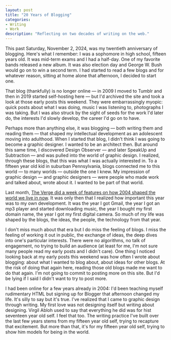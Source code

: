 ```yaml
---
layout: post
title: "20 Years of Blogging"
categories:
- Writing
- Work
description: "Reflecting on two decades of writing on the web."
---
```


This past Saturday, November 2, 2024, was my twentieth anniversary of blogging. Here's what I remember: I was a sophomore in high school, fifteen years old. It was mid-term exams and I had a half-day. One of my favorite bands released a new album. It was also election day and George W. Bush would go on to win a second term. I had started to read a few blogs and for whatever reason, sitting at home alone that afternoon, I decided to start one. 

That blog (thankfully) is no longer online — in 2009 I moved to Tumblr and then in 2019 started self-hosting here — but I'd archived the site and took a look at those early posts this weekend. They were embarrassingly myopic: quick posts about what I was doing, music I was listening to, photographs I was taking. But I was also struck by the sight of seeds for the work I'd later do, the interests I'd slowly develop, the career I'd go on to have. 

Perhaps more than anything else, it was blogging — both writing them and reading them — that shaped my intellectual development as an adolescent moving into adulthood. When I started that blog, I didn't think I was going to become a graphic designer. I wanted to be an architect then. But around this same time, I discovered Design Observer — and later SpeakUp and Subtraction — and was pulled into the world of graphic design. I realized, through these blogs, that this was what I was actually interested in. To a fifteen year old kid in suburban Pennsylvania, blogs connected me to this world — to many worlds — outside the one I knew. My impression of graphic design — and graphic designers — were people who made work and talked about, wrote about it. I wanted to be part of that world. 

Last month, [The Verge did a week of features on how 2004 shaped the world we live in now](https://www.theverge.com/c/24247055/2004-tech-internet-gadgets-phones-pop-culture). It was only then that I realized how important this year was to my own development. It was the year I got Gmail, the year I got an mp3 player and started downloading music, the year I bought my first domain name, the year I got my first digital camera. So much of my life was shaped by the blogs, the ideas, the people, the technology from that year. 

I don't miss much about that era but I do miss the feeling of blogs. I miss the feeling of working it out in public, the exchange of ideas, the deep dives into one's particular interests. There were no algorithms, no talk of engagement, no trying to build an audience (at least for me, I'm not sure many people read my early posts and I didn't care). One thing I noticed looking back at my early posts this weekend was how often I wrote about blogging: about what I wanted to blog about, about ideas for other blogs. At the risk of doing that again here, reading those old blogs made me want to do that again. I'm not going to commit to posting more on this site. But I'd be lying if I said I didn't want to try to post more. 

I had been online for a few years already in 2004: I'd been teaching myself rudimentary HTML but signing up for Blogger that afternoon changed my life. It's silly to say but it's true. I've realized that I came to graphic design through writing. My first love was not designing itself but writing about designing. Virgil Abloh used to say that everything he did was for hist seventeen year old self. I feel that too. The writing practice I've built over the last few years stems from my fifteen year old self, trying to recapture that excitement. But more than that, it's for my fifteen year old self, trying to show him models for being in the world.